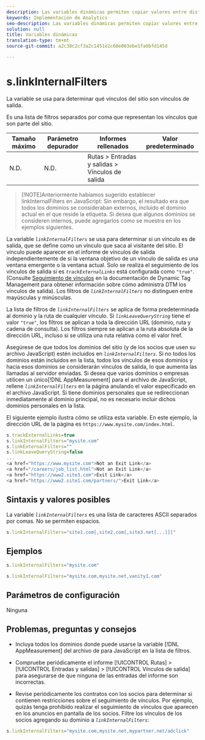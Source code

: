 ```yaml
---
description: Las variables dinámicas permiten copiar valores entre distintas variables sin necesidad de escribir varias veces los valores completos en las solicitudes de imagen del sitio.
keywords: Implementación de Analytics
seo-description: Las variables dinámicas permiten copiar valores entre distintas variables sin necesidad de escribir varias veces los valores completos en las solicitudes de imagen del sitio.
solution: null
title: Variables dinámicas
translation-type: tm+mt
source-git-commit: a2c38c2cf3a2c1451e2c60e003ebe1fa9bfd145d

---
```




# s.linkInternalFilters

La variable se usa para determinar qué vínculos del sitio son vínculos de salida.

Es una lista de filtros separados por coma que representan los vínculos que son parte del sitio.

| Tamaño máximo | Parámetro depurador | Informes rellenados | Valor predeterminado |
|---|---|---|---|
| N.D. | N.D. | Rutas &gt; Entradas y salidas &gt; Vínculos de salida |  |

> [!NOTE]Anteriormente habíamos sugerido establecer linkInternalFilters en JavaScript: Sin embargo, el resultado era que todos los dominios se consideraban externos, incluido el dominio actual en el que reside la etiqueta. Si desea que algunos dominios se consideren internos, puede agregarlos como se muestra en los ejemplos siguientes.

La variable *`linkInternalFilters`* se usa para determinar si un vínculo es de salida, que se define como un vínculo que saca al visitante del sitio. El vínculo puede aparecer en el informe de vínculos de salida independientemente de si la ventana objetivo de un vínculo de salida es una ventana emergente o la ventana actual. Solo se realiza el seguimiento de los vínculos de salida si es *`trackExternalLinks`* está configurada como `"true"`. (Consulte [Seguimiento de vínculos](https://marketing.adobe.com/resources/help/en_US/dtm/link_tracking.html) en la documentación de Dynamic Tag Management para obtener información sobre cómo administra DTM los vínculos de salida). Los filtros de *`linkInternalFilters`* no distinguen entre mayúsculas y minúsculas.

La lista de filtros de *`linkInternalFilters`* se aplica de forma predeterminada al dominio y la ruta de cualquier vínculo. Si *`linkLeaveQueryString`* tiene el valor `"true"`, los filtros se aplican a toda la dirección URL (dominio, ruta y cadena de consulta). Los filtros siempre se aplican a la ruta absoluta de la dirección URL, incluso si se utiliza una ruta relativa como el valor href.

Asegúrese de que todos los dominios del sitio (y de los socios que usen su archivo JavaScript) estén incluidos en *`linkInternalFilters`*. Si no todos los dominios están incluidos en la lista, todos los vínculos de esos dominios y hacia esos dominios se considerarán vínculos de salida, lo que aumenta las llamadas al servidor enviadas. Si desea que varios dominios o empresas utilicen un único[!DNL AppMeasurement] para el archivo de JavaScript, rellene *`linkInternalFilters`* en la página anulando el valor especificado en el archivo JavaScript. Si tiene dominios personales que se redireccionan inmediatamente al dominio principal, no es necesario incluir dichos dominios personales en la lista.

El siguiente ejemplo ilustra cómo se utiliza esta variable. En este ejemplo, la dirección URL de la página es `https://www.mysite.com/index.html`.

```js
s.trackExternalLinks=true 
s.linkInternalFilters="mysite.com" 
s.linkExternalFilters="" 
s.linkLeaveQueryString=false 
...
<a href="https://www.mysite.com">Not an Exit Link</a> 
<a href="/careers/job_list.html">Not an Exit Link</a> 
<a href="https://www2.site3.com">Exit Link</a> 
<a href="https://www2.site1.com/partners/">Exit Link</a> 
```

## Sintaxis y valores posibles

La variable *`linkInternalFilters`* es una lista de caracteres ASCII separados por comas. No se permiten espacios.

```js
s.linkInternalFilters="site1.com[,site2.com[,site3.net[...]]]"
```

## Ejemplos

```js
s.linkInternalFilters="mysite.com"
```

```js
s.linkInternalFilters="mysite.com,mysite.net,vanity1.com"
```

## Parámetros de configuración

Ninguna

## Problemas, preguntas y consejos

* Incluya todos los dominios donde puede usarse la variable [!DNL AppMeasurement] del archivo de para JavaScript en la lista de filtros.
* Compruebe periódicamente el informe [!UICONTROL Rutas] &gt; [!UICONTROL Entradas y salidas] &gt; [!UICONTROL Vínculos de salida] para asegurarse de que ninguna de las entradas del informe son incorrectas.

* Revise periódicamente los contratos con los socios para determinar si contienen restricciones sobre el seguimiento de vínculos. Por ejemplo, quizás tenga prohibido realizar el seguimiento de vínculos que aparecen en los anuncios en pantalla de los socios. Filtre los vínculos de los socios agregando su dominio a *`linkInternalFilters`*:

```js
s.linkInternalFilters="mysite.com,mysite.net,mypartner.net/adclick"
```
